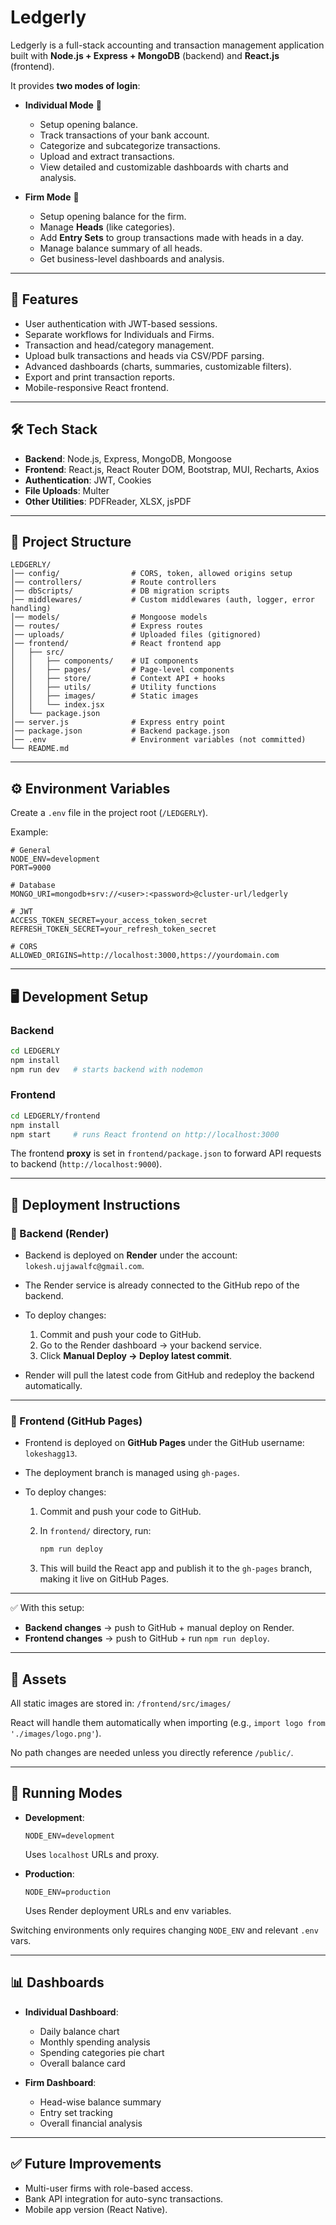 # Ledgerly

Ledgerly is a full-stack accounting and transaction management application built with **Node.js + Express + MongoDB** (backend) and **React.js** (frontend).

It provides **two modes of login**:

- **Individual Mode** 🧑

  - Setup opening balance.
  - Track transactions of your bank account.
  - Categorize and subcategorize transactions.
  - Upload and extract transactions.
  - View detailed and customizable dashboards with charts and analysis.

- **Firm Mode** 🏢

  - Setup opening balance for the firm.
  - Manage **Heads** (like categories).
  - Add **Entry Sets** to group transactions made with heads in a day.
  - Manage balance summary of all heads.
  - Get business-level dashboards and analysis.

---

## 🚀 Features

- User authentication with JWT-based sessions.
- Separate workflows for Individuals and Firms.
- Transaction and head/category management.
- Upload bulk transactions and heads via CSV/PDF parsing.
- Advanced dashboards (charts, summaries, customizable filters).
- Export and print transaction reports.
- Mobile-responsive React frontend.

---

## 🛠 Tech Stack

- **Backend**: Node.js, Express, MongoDB, Mongoose
- **Frontend**: React.js, React Router DOM, Bootstrap, MUI, Recharts, Axios
- **Authentication**: JWT, Cookies
- **File Uploads**: Multer
- **Other Utilities**: PDFReader, XLSX, jsPDF

---

## 📂 Project Structure

```
LEDGERLY/
│── config/                # CORS, token, allowed origins setup
│── controllers/           # Route controllers
│── dbScripts/             # DB migration scripts
│── middlewares/           # Custom middlewares (auth, logger, error handling)
│── models/                # Mongoose models
│── routes/                # Express routes
│── uploads/               # Uploaded files (gitignored)
│── frontend/              # React frontend app
│   ├── src/
│   │   ├── components/    # UI components
│   │   ├── pages/         # Page-level components
│   │   ├── store/         # Context API + hooks
│   │   ├── utils/         # Utility functions
│   │   ├── images/        # Static images
│   │   └── index.jsx
│   └── package.json
│── server.js              # Express entry point
│── package.json           # Backend package.json
│── .env                   # Environment variables (not committed)
└── README.md
```

---

## ⚙️ Environment Variables

Create a `.env` file in the project root (`/LEDGERLY`).

Example:

```env
# General
NODE_ENV=development
PORT=9000

# Database
MONGO_URI=mongodb+srv://<user>:<password>@cluster-url/ledgerly

# JWT
ACCESS_TOKEN_SECRET=your_access_token_secret
REFRESH_TOKEN_SECRET=your_refresh_token_secret

# CORS
ALLOWED_ORIGINS=http://localhost:3000,https://yourdomain.com
```

---

## 🖥 Development Setup

### Backend

```bash
cd LEDGERLY
npm install
npm run dev   # starts backend with nodemon
```

### Frontend

```bash
cd LEDGERLY/frontend
npm install
npm start     # runs React frontend on http://localhost:3000
```

The frontend **proxy** is set in `frontend/package.json` to forward API requests to backend (`http://localhost:9000`).

---

## 🚀 Deployment Instructions

### 🔹 Backend (Render)

- Backend is deployed on **Render** under the account: `lokesh.ujjawalfc@gmail.com`.
- The Render service is already connected to the GitHub repo of the backend.
- To deploy changes:

  1. Commit and push your code to GitHub.
  2. Go to the Render dashboard → your backend service.
  3. Click **Manual Deploy → Deploy latest commit**.

- Render will pull the latest code from GitHub and redeploy the backend automatically.

---

### 🔹 Frontend (GitHub Pages)

- Frontend is deployed on **GitHub Pages** under the GitHub username: `lokeshagg13`.
- The deployment branch is managed using `gh-pages`.
- To deploy changes:

  1. Commit and push your code to GitHub.
  2. In `frontend/` directory, run:

     ```bash
     npm run deploy
     ```

  3. This will build the React app and publish it to the `gh-pages` branch, making it live on GitHub Pages.

---

✅ With this setup:

- **Backend changes** → push to GitHub + manual deploy on Render.
- **Frontend changes** → push to GitHub + run `npm run deploy`.

---

## 📸 Assets

All static images are stored in:
`/frontend/src/images/`

React will handle them automatically when importing (e.g., `import logo from './images/logo.png'`).

No path changes are needed unless you directly reference `/public/`.

---

## 🧪 Running Modes

- **Development**:

  ```
  NODE_ENV=development
  ```

  Uses `localhost` URLs and proxy.

- **Production**:

  ```
  NODE_ENV=production
  ```

  Uses Render deployment URLs and env variables.

Switching environments only requires changing `NODE_ENV` and relevant `.env` vars.

---

## 📊 Dashboards

- **Individual Dashboard**:

  - Daily balance chart
  - Monthly spending analysis
  - Spending categories pie chart
  - Overall balance card

- **Firm Dashboard**:

  - Head-wise balance summary
  - Entry set tracking
  - Overall financial analysis

---

## ✅ Future Improvements

- Multi-user firms with role-based access.
- Bank API integration for auto-sync transactions.
- Mobile app version (React Native).
